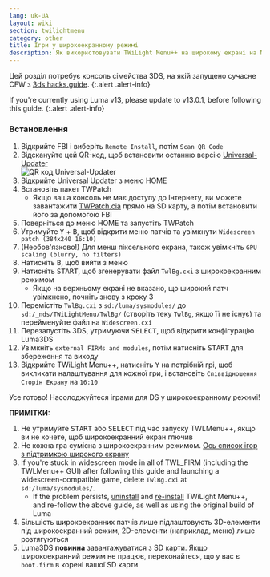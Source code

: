 ```yaml
---
lang: uk-UA
layout: wiki
section: twilightmenu
category: other
title: Ігри у широкоекранному режимі
description: Як використовувати TWiLight Menu++ на широкому екрані на Nintendo 3DS
---
```


Цей розділ потребує консоль сімейства 3DS, на якій запущено сучасне CFW з [3ds.hacks.guide](https://3ds.hacks.guide).
{:.alert .alert-info}

If you're currently using Luma v13, please update to v13.0.1, before following this guide.
{:.alert .alert-info}

### Встановлення
1. Відкрийте FBI і виберіть `Remote Install`, потім `Scan QR Code`
1. Відскануйте цей QR-код, щоб встановити останню версію [Universal-Updater](https://github.com/Universal-Team/Universal-Updater)<br> ![QR код Universal-Updater](https://db.universal-team.net/assets/images/qr/universal-updater-cia.png)
1. Відкрийте Universal Updater з меню HOME
1. Встановіть пакет TWPatch
   - Якщо ваша консоль не має доступу до Інтернету, ви можете завантажити [TWPatch.cia](https://gbatemp.net/download/twpatch.37400/version/38832/download?file=302085) прямо на SD карту, а потім встановити його за допомогою FBI
1. Поверніться до меню HOME та запустіть TWPatch
1. Утримуйте <kbd class="face">Y</kbd> + <kbd class="face">B</kbd>, щоб відкрити меню патчів та увімкнути `Widescreen patch (384x240 16:10)`
1. (Необов'язково!) Для менш піксельного екрана, також увімкніть `GPU scaling (blurry, no filters)`
1. Натисніть <kbd class="face">B</kbd>, щоб вийти з меню
1. Натисніть <kbd>START</kbd>, щоб згенерувати файл `TwlBg.cxi` з широкоекранним режимом
   - Якщо на верхньому екрані не вказано, що широкий патч увімкнено, почніть знову з кроку 3
1. Перемістіть `TwlBg.cxi` з `sd:/luma/sysmodules/` до `sd:/_nds/TWiLightMenu/TwlBg/` (створіть теку `TwlBg`, якщо її не існує) та перейменуйте файл на `Widescreen.cxi`
1. Перезапустіть 3DS, утримуючи <kbd>SELECT</kbd>, щоб відкрити конфігурацію Luma3DS
1. Увімкніть `external FIRMs and modules`, потім натисніть <kbd>START</kbd> для збереження та виходу
1. Відкрийте TWiLight Menu++, натисніть <kbd class="face">Y</kbd> на потрібній грі, щоб викликати налаштування для кожної гри, і встановіть `Співвідношення Сторін Екрану` на `16:10`

Усе готово! Насолоджуйтеся іграми для DS у широкоекранному режимі!

**ПРИМІТКИ:**
1. Не утримуйте <kbd>START</kbd> або <kbd>SELECT</kbd> під час запуску TWLMenu++, якщо ви не хочете, щоб широкоекранний екран глючив
1. Не кожна гра сумісна з широкоекранним режимом. [Ось список ігор з підтримкою широкого екрану](https://github.com/DS-Homebrew/TWiLightMenu/blob/master/7zfile/3DS%20-%20CFW%20users/Games%20supported%20with%20widescreen.txt)
1. If you're stuck in widescreen mode in all of TWL_FIRM (including the TWLMenu++ GUI) after following this guide and launching a widescreen-compatible game, delete `TwlBg.cxi` at `sd:/luma/sysmodules/`.
   - If the problem persists, [uninstall](https://wiki.ds-homebrew.com/twilightmenu/uninstalling-3ds) and [re-install](https://wiki.ds-homebrew.com/twilightmenu/installing-3ds) TWiLight Menu++, and re-follow the above guide, as well as using the original build of Luma
1. Більшість широкоекранних патчів лише підлаштовують 3D-елементи під широкоекранний режим, 2D-елементи (наприклад, меню) лише розтягуються
1. Luma3DS **повинна** завантажуватися з SD карти. Якщо широкоекранний режим не працює, переконайтеся, що у вас є `boot.firm` в корені вашої SD карти
